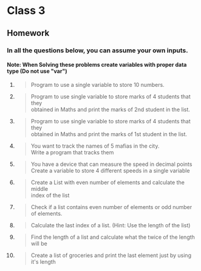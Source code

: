 # Class 3

## Homework

### In all the questions below, you can assume your own inputs.

#### Note: When Solving these problems create variables with proper data type (Do not use "var")

1. > Program to use a single variable to store 10 numbers.

1. > Program to use single variable to store marks of 4 students that they <br>
   > obtained in Maths and print the marks of 2nd student in the list.

1. > Program to use single variable to store marks of 4 students that they <br>
   > obtained in Maths and print the marks of 1st student in the list.

1. > You want to track the names of 5 mafias in the city.<br>
   > Write a program that tracks them

1. > You have a device that can measure the speed in decimal points<br>
   > Create a variable to store 4 different speeds in a single variable

1. > Create a List with even number of elements and calculate the middle<br>
   > index of the list

1. > Check if a list contains even number of elements or odd number of elements.

1. > Calculate the last index of a list. (Hint: Use the length of the list)

1. > Find the length of a list and calculate what the twice of the length will be <br>

1. > Create a list of groceries and print the last element just by using it's length
